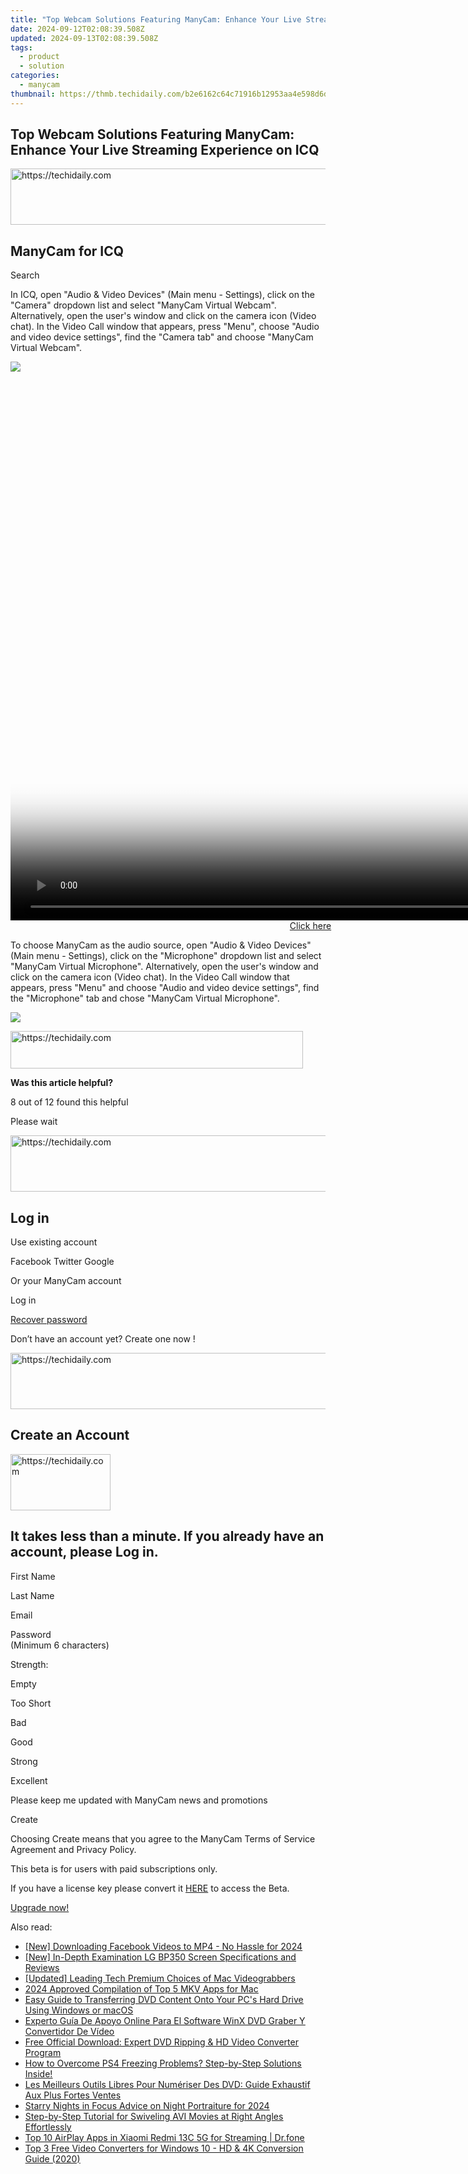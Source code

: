 ```yaml
---
title: "Top Webcam Solutions Featuring ManyCam: Enhance Your Live Streaming Experience on ICQ"
date: 2024-09-12T02:08:39.508Z
updated: 2024-09-13T02:08:39.508Z
tags:
  - product
  - solution
categories:
  - manycam
thumbnail: https://thmb.techidaily.com/b2e6162c64c71916b12953aa4e598d6dbab13589e9351dbafbf801be610ecb70.jpg
---
```


## Top Webcam Solutions Featuring ManyCam: Enhance Your Live Streaming Experience on ICQ

<!-- affiliate ads begin -->
<a href="https://unicoeye.pxf.io/c/5597632/2134490/18498" target="_top" id="2134490">
  <img src="//a.impactradius-go.com/display-ad/18498-2134490" border="0" alt="https://techidaily.com" width="728" height="90"/>
</a>
<img height="0" width="0" src="https://unicoeye.pxf.io/i/5597632/2134490/18498" style="position:absolute;visibility:hidden;" border="0" />
<!-- affiliate ads end -->

## ManyCam for ICQ

Search 

In ICQ, open "Audio & Video Devices" (Main menu - Settings), click on the "Camera" dropdown list and select "ManyCam Virtual Webcam". Alternatively, open the user's window and click on the camera icon (Video chat). In the Video Call window that appears, press "Menu", choose "Audio and video device settings", find the "Camera tab" and choose "ManyCam Virtual Webcam".

![](https://manycam.com/build/images/help/settings/icq.jpg?v=bca5ee1009)   
  

<!-- affiliate ads begin -->
<span id="701707">
					<video width="1536" height="864" style="cursor:pointer"
           poster="//a.impactradius-go.com/display-clicktoplayimage/701707.png"
           onclick="if(!this.playClicked){this.play();this.setAttribute('controls',true);this.playClicked=true;}">
	   <source src="//a.impactradius-go.com/display-ad/7443-701707">
	   <img src="//a.impactradius-go.com/display-clicktoplayimage/701707.png" style="border: none; height: 100%; width: 100%; object-fit: contain">
	</video>
	<div style="width:960px;text-align:center"><a href="javascript:window.open(decodeURIComponent('https%3A%2F%2Fappsumo.8odi.net%2Fc%2F5597632%2F701707%2F7443'), '_blank');void(0);">Click here</a></div>
</span>
<img height="0" width="0" src="https://imp.pxf.io/i/5597632/701707/7443" style="position:absolute;visibility:hidden;" border="0" />
<!-- affiliate ads end -->

  
To choose ManyCam as the audio source, open "Audio & Video Devices" (Main menu - Settings), click on the "Microphone" dropdown list and select "ManyCam Virtual Microphone". Alternatively, open the user's window and click on the camera icon (Video chat). In the Video Call window that appears, press "Menu" and choose "Audio and video device settings", find the "Microphone" tab and chose "ManyCam Virtual Microphone".

![](https://manycam.com/build/images/help/settings/audio/icq.jpg?v=5165edf3d8) 

<!-- affiliate ads begin -->
<a href="https://bluettius.sjv.io/c/5597632/2139110/17108" target="_top" id="2139110">
  <img src="//a.impactradius-go.com/display-ad/17108-2139110" border="0" alt="https://techidaily.com" width="468" height="60"/>
</a>
<img height="0" width="0" src="https://bluettius.sjv.io/i/5597632/2139110/17108" style="position:absolute;visibility:hidden;" border="0" />
<!-- affiliate ads end -->

**Was this article helpful?** 

8 out of 12 found this helpful 

  
Please wait 

<!-- affiliate ads begin -->
<a href="https://ephamedtechinc.pxf.io/c/5597632/2136612/26400" target="_top" id="2136612">
  <img src="//a.impactradius-go.com/display-ad/26400-2136612" border="0" alt="https://techidaily.com" width="728" height="90"/>
</a>
<img height="0" width="0" src="https://ephamedtechinc.pxf.io/i/5597632/2136612/26400" style="position:absolute;visibility:hidden;" border="0" />
<!-- affiliate ads end -->

## Log in

Use existing account

Facebook Twitter Google 

Or your ManyCam account

Log in 

[Recover password](https://tools.techidaily.com/manycam/products/) 

 Don’t have an account yet? Create one now ! 

<!-- affiliate ads begin -->
<a href="https://ephamedtechinc.pxf.io/c/5597632/2136620/26400" target="_top" id="2136620">
  <img src="//a.impactradius-go.com/display-ad/26400-2136620" border="0" alt="https://techidaily.com" width="728" height="90"/>
</a>
<img height="0" width="0" src="https://ephamedtechinc.pxf.io/i/5597632/2136620/26400" style="position:absolute;visibility:hidden;" border="0" />
<!-- affiliate ads end -->

## Create an Account

<!-- affiliate ads begin -->
<a href="https://25home.pxf.io/c/5597632/2123469/16836" target="_top" id="2123469">
  <img src="//a.impactradius-go.com/display-ad/16836-2123469" border="0" alt="https://techidaily.com" width="160" height="90"/>
</a>
<img height="0" width="0" src="https://25home.pxf.io/i/5597632/2123469/16836" style="position:absolute;visibility:hidden;" border="0" />
<!-- affiliate ads end -->

## It takes less than a minute. If you already have an account, please Log in.

First Name 

Last Name 

Email 

Password  
(Minimum 6 characters) 

Strength: 

Empty

Too Short

Bad

Good

Strong

Excellent

Please keep me updated with ManyCam news and promotions 

Create 

Choosing Create means that you agree to the ManyCam Terms of Service Agreement and Privacy Policy.

This beta is for users with paid subscriptions only.

If you have a license key please convert it [HERE](https://tools.techidaily.com/manycam/products/) to access the Beta.

[Upgrade now!](https://tools.techidaily.com/manycam/products/)

<ins class="adsbygoogle"
     style="display:block"
     data-ad-format="autorelaxed"
     data-ad-client="ca-pub-7571918770474297"
     data-ad-slot="1223367746"></ins>

<ins class="adsbygoogle"
     style="display:block"
     data-ad-client="ca-pub-7571918770474297"
     data-ad-slot="8358498916"
     data-ad-format="auto"
     data-full-width-responsive="true"></ins>

<span class="atpl-alsoreadstyle">Also read:</span>
<div><ul>
<li><a href="https://facebook-video-recording.techidaily.com/new-downloading-facebook-videos-to-mp4-no-hassle-for-2024/"><u>[New] Downloading Facebook Videos to MP4 - No Hassle for 2024</u></a></li>
<li><a href="https://some-knowledge.techidaily.com/new-in-depth-examination-lg-bp350-screen-specifications-and-reviews/"><u>[New] In-Depth Examination LG BP350 Screen Specifications and Reviews</u></a></li>
<li><a href="https://screen-mirroring-recording.techidaily.com/updated-leading-tech-premium-choices-of-mac-videograbbers/"><u>[Updated] Leading Tech Premium Choices of Mac Videograbbers</u></a></li>
<li><a href="https://extra-lessons.techidaily.com/2024-approved-compilation-of-top-5-mkv-apps-for-mac/"><u>2024 Approved Compilation of Top 5 MKV Apps for Mac</u></a></li>
<li><a href="https://some-approaches.techidaily.com/easy-guide-to-transferring-dvd-content-onto-your-pcs-hard-drive-using-windows-or-macos/"><u>Easy Guide to Transferring DVD Content Onto Your PC's Hard Drive Using Windows or macOS</u></a></li>
<li><a href="https://some-approaches.techidaily.com/experto-guia-de-apoyo-online-para-el-software-winx-dvd-graber-y-convertidor-de-video/"><u>Experto Guía De Apoyo Online Para El Software WinX DVD Graber Y Convertidor De Vídeo</u></a></li>
<li><a href="https://some-approaches.techidaily.com/free-official-download-expert-dvd-ripping-and-hd-video-converter-program/"><u>Free Official Download: Expert DVD Ripping & HD Video Converter Program</u></a></li>
<li><a href="https://win-blog.techidaily.com/1723011117787-how-to-overcome-ps4-freezing-problems-step-by-step-solutions-inside/"><u>How to Overcome PS4 Freezing Problems? Step-by-Step Solutions Inside!</u></a></li>
<li><a href="https://some-approaches.techidaily.com/les-meilleurs-outils-libres-pour-numeriser-des-dvd-guide-exhaustif-aux-plus-fortes-ventes/"><u>Les Meilleurs Outils Libres Pour Numériser Des DVD: Guide Exhaustif Aux Plus Fortes Ventes</u></a></li>
<li><a href="https://video-capture.techidaily.com/starry-nights-in-focus-advice-on-night-portraiture-for-2024/"><u>Starry Nights in Focus Advice on Night Portraiture for 2024</u></a></li>
<li><a href="https://some-approaches.techidaily.com/step-by-step-tutorial-for-swiveling-avi-movies-at-right-angles-effortlessly/"><u>Step-by-Step Tutorial for Swiveling AVI Movies at Right Angles Effortlessly</u></a></li>
<li><a href="https://screen-mirror.techidaily.com/top-10-airplay-apps-in-xiaomi-redmi-13c-5g-for-streaming-drfone-by-drfone-android/"><u>Top 10 AirPlay Apps in Xiaomi Redmi 13C 5G for Streaming | Dr.fone</u></a></li>
<li><a href="https://some-approaches.techidaily.com/top-3-free-video-converters-for-windows-10-hd-and-4k-conversion-guide-2020/"><u>Top 3 Free Video Converters for Windows 10 - HD & 4K Conversion Guide (2020)</u></a></li>
</ul></div>

